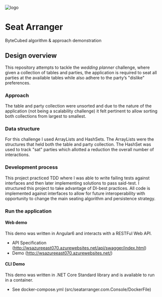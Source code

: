 ![logo](https://media.glassdoor.com/sqll/1001687/bytecubed-squarelogo-1437055577282.png "Logo")

# Seat Arranger
ByteCubed algorithm &amp; approach demonstration

## Design overview
This repository attempts to tackle the *wedding planner* challenge, where given a collection of tables and parties, the application is required to seat all parties at the available tables while also adhere to the party’s "dislike" preferences.

### Approach
The table and party collection were unsorted and due to the nature of the application (not being a scalability challenge) it felt pertinent to allow sorting both collections from largest to smallest.

### Data structure
For this challenge I used ArrayLists and HashSets. The ArrayLists were the structures that held both the table and party collection. The HashSet was used to track "sat" parties which allotted a reduction the overall number of interactions.

### Development process
This project practiced TDD where I was able to write failing tests against interfaces and then later implementing solutions to pass said-test. I structured this project to take advantage of DI-best practices. All code is implemented against interfaces to allow for future interoperability with opportunity to change the main seating algorithm and persistence strategy.

### Run the application
#### Web demo
This demo was written in Angular6 and interacts with a RESTFul Web API. 
- API Specification (http://wsazureeast070.azurewebsites.net/api/swagger/index.html)
- Demo (http://wsazureeast070.azurewebsites.net/)
#### CLI Demo
This demo was written in .NET Core Standard library and is available to run in a container.
- See docker-compose.yml (src/seatarranger.com.Console/DockerFile)